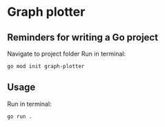 # Graph plotter

## Reminders for writing a Go project
Navigate to project folder
Run in terminal:
```
go mod init graph-plotter
```

## Usage
Run in terminal:
```
go run .
```
